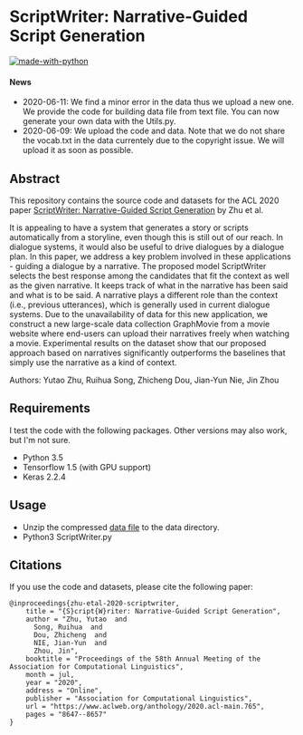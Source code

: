 # ScriptWriter: Narrative-Guided Script Generation

[![made-with-python](https://img.shields.io/badge/Made%20with-Python-red.svg)](#python)

#### News
- 2020-06-11: We find a minor error in the data thus we upload a new one. We provide the code for building data file from text file. You can now generate your own data with the Utils.py.
- 2020-06-09: We upload the code and data. Note that we do not share the vocab.txt in the data currentely due to the copyright issue. We will upload it as soon as possible.

## Abstract
This repository contains the source code and datasets for the ACL 2020 paper [ScriptWriter: Narrative-Guided Script Generation](https://www.aclweb.org/anthology/2020.acl-main.765.pdf) by Zhu et al. <br>

It is appealing to have a system that generates a story or scripts automatically from a storyline, even though this is still out of our reach. In dialogue systems, it would also be useful to drive dialogues by a dialogue plan. In this paper, we address a key problem involved in these applications - guiding a dialogue by a narrative. The proposed model ScriptWriter selects the best response among the candidates that fit the context as well as the given narrative. It keeps track of what in the narrative has been said and what is to be said. A narrative plays a different role than the context (i.e., previous utterances), which is generally used in current dialogue systems. Due to the unavailability of data for this new application, we construct a new large-scale data collection GraphMovie from a movie website where end-users can upload their narratives freely when watching a movie. Experimental results on the dataset show that our proposed approach based on narratives significantly outperforms the baselines that simply use the narrative as a kind of context.

Authors: Yutao Zhu, Ruihua Song, Zhicheng Dou, Jian-Yun Nie, Jin Zhou

## Requirements
I test the code with the following packages. Other versions may also work, but I'm not sure. <br>
- Python 3.5 <br>
- Tensorflow 1.5 (with GPU support)<br>
- Keras 2.2.4 <br>

## Usage
- Unzip the compressed [data file](https://drive.google.com/file/d/1X8qjwAvyc85smlbRHvsWOiLgoeIG8JlN/view?usp=sharing) to the data directory. <br>
- Python3 ScriptWriter.py

## Citations
If you use the code and datasets, please cite the following paper:  
```
@inproceedings{zhu-etal-2020-scriptwriter,
    title = "{S}cript{W}riter: Narrative-Guided Script Generation",
    author = "Zhu, Yutao  and
      Song, Ruihua  and
      Dou, Zhicheng  and
      NIE, Jian-Yun  and
      Zhou, Jin",
    booktitle = "Proceedings of the 58th Annual Meeting of the Association for Computational Linguistics",
    month = jul,
    year = "2020",
    address = "Online",
    publisher = "Association for Computational Linguistics",
    url = "https://www.aclweb.org/anthology/2020.acl-main.765",
    pages = "8647--8657"
}
```
